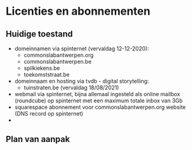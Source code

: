 # Licenties en abonnementen

## Huidige toestand
- domeinnamen via spinternet (vervaldag 12-12-2020): 
     - commonslabantwerpen.org
     - commonslabantwerpen.be
     - spilkiekens.be
     - toekomststraat.be
- domeinnaam en hosting via tvdb - digital storytelling: 
     - tuinstraten.be (vervaldag 18/08/2021)
- webmail via spinternet, bijna allemaal ingesteld als online mailbox (roundcube) op spinternet met een maximum totale inbox van 3Gb
- squarespace abonnement voor commonslabantwerpen.org website (DNS record op spinternet)
- 

## Plan van aanpak
